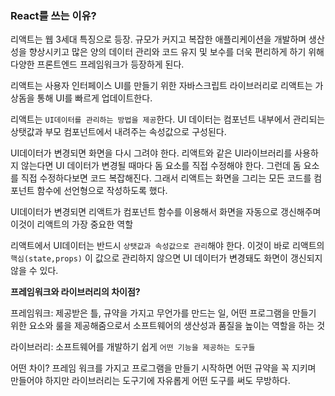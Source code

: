 ### React를 쓰는 이유? 

리액트는 웹 3세대 특징으로 등장. 규모가 커지고 복잡한 애플리케이션을 개발하며 생산성을 향상시키고 많은 양의 데이터 관리와 코드 유지 및 보수를 더욱 편리하게 하기 위해 다양한 프론트엔드 프레임워크가 등장하게 된다.

리액트는 사용자 인터페이스 UI를 만들기 위한 자바스크립트 라이브러리로 리액트는 가상돔을 통해 UI를 빠르게 업데이트한다.

리액트는 `UI데이터를 관리하는 방법을 제공`한다. UI 데이터는 컴포넌트 내부에서 관리되는 상탯값과 부모 컴포넌트에서 내려주는 속성값으로 구성된다.

UI데이터가 변경되면 화면을 다시 그려야 한다. 리액트와 같은 UI라이브러리를 사용하지 않는다면 UI 데이터가 변경될 때마다 돔 요소를 직접 수정해야 한다. 그런데 돔 요소를 직접 수정하다보면 코드 복잡해진다. 그래서 리액트는 화면을 그리는 모든 코드를 컴포넌트 함수에 선언형으로 작성하도록 했다.

UI데이터가 변경되면 리액트가 컴포넌트 함수를 이용해서 화면을 자동으로 갱신해주며 이것이 리액트의 가장 중요한 역할

리액트에서 UI데이터는 반드시 `상탯값과 속성값으로 관리`해야 한다. 이것이 바로 리액트의 `핵심(state,props)` 이 값으로 관리하지 않으면 UI 데이터가 변경돼도 화면이 갱신되지 않을 수 있다.

**프레임워크와 라이브러리의 차이점?**

프레임워크: 제공받은 틀, 규약을 가지고 무언가를 만드는 일, 어떤 프로그램을 만들기 위한 요소와 룰을 제공해줌으로서 소프트웨어의 생산성과 품질을 높이는 역할을 하는 것

라이브러리: 소프트웨어를 개발하기 쉽게 `어떤 기능을 제공하는 도구들`

어떤 차이? 프레임 워크를 가지고 프로그램을 만들기 시작하면 어떤 규약을 꼭 지키며 만들어야 하지만 라이브러리는 도구기에 자유롭게 어떤 도구를 써도 무방하다.
